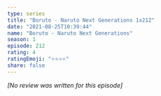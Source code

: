 ```yaml
---
type: series
title: "Boruto - Naruto Next Generations 1x212"
date: "2021-08-25T10:39:44"
name: "Boruto - Naruto Next Generations"
season: 1
episode: 212
rating: 4
ratingEmoji: "⭐️⭐️⭐️⭐️"
share: false
---
```


_[No review was written for this episode]_
